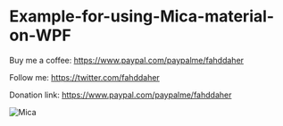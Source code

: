# Example-for-using-Mica-material-on-WPF
 
 
Buy me a coffee:
https://www.paypal.com/paypalme/fahddaher

 

Follow me:
https://twitter.com/fahddaher

Donation link:
https://www.paypal.com/paypalme/fahddaher


![Mica](https://github.com/fahdd95/Example-for-using-Mica-material-on-WPF/blob/main/Preview/Mica.png)
 